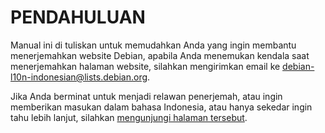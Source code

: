 # PENDAHULUAN

Manual ini di tuliskan untuk memudahkan Anda yang ingin membantu menerjemahkan website Debian, 
apabila Anda menemukan kendala saat menerjemahkan halaman website, silahkan mengirimkan email 
ke [debian-l10n-indonesian@lists.debian.org](mailto:debian-l10n-indonesian@lists.debian.org).

Jika Anda berminat untuk menjadi relawan penerjemah, atau ingin memberikan masukan dalam bahasa Indonesia, 
atau hanya sekedar ingin tahu lebih lanjut, silahkan [mengunjungi halaman tersebut](http://debian-id.alioth.debian.org/ "IDDP Homepage").
